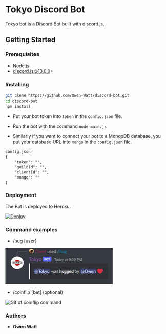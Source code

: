 # Tokyo Discord Bot
Tokyo bot is a Discord Bot built with discord.js.
## Getting Started

### Prerequisites
- Node.js 
- discord.js@13.0.0+

### Installing
```sh
git clone https://github.com/Owen-Watt/discord-bot.git
cd discord-bot
npm install
```
- Put your bot token into ```token``` in the ```config.json``` file.
- Run the bot with the command ```node main.js```

- Similarly if you want to connect your bot to a MongoDB database, you put your database URL into ```mongo``` in the ```config.json``` file. 

```
config.json
{
    "token": "",
    "guildId": "",
    "clientId": "",
    "mongo": ""
}
```

### Deployment
The Bot is deployed to Heroku.

[![Deploy](https://www.herokucdn.com/deploy/button.svg)](https://heroku.com/deploy)

### Command examples
- /hug [user]

![Image of hug command](/images/hug.PNG)

- /coinflip [bet] (optional)

![Gif of coinflip command](https://gyazo.com/d310e9640867123a9deecacf4fbc3e80.gif)

### Authors
- **Owen Watt**